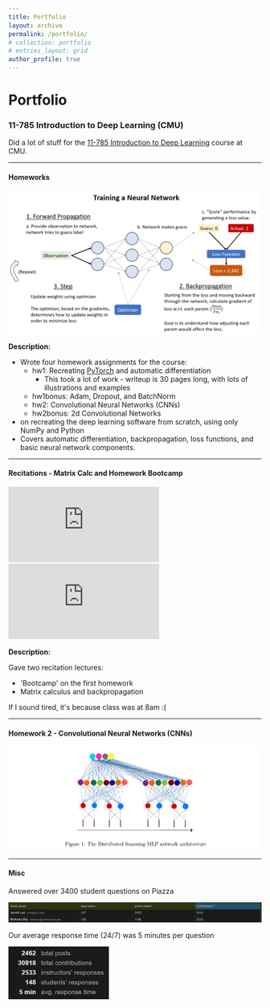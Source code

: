 ```yaml
---
title: Portfolio
layout: archive
permalink: /portfolio/
# collection: portfolio
# entries_layout: grid
author_profile: true
---
```

# Portfolio

### 11-785 Introduction to Deep Learning (CMU)
Did a lot of stuff for the [11-785 Introduction to Deep Learning](http://deeplearning.cs.cmu.edu/F20/index.html) course at CMU.

-----

#### Homeworks

<a href="http://deeplearning.cs.cmu.edu/F20/document/homework/Homework_1_1.pdf"><img src="../assets/images/hw1p1.png" width="500"/></a>

**Description:**

* Wrote four homework assignments for the course:
    * hw1: Recreating [PyTorch](https://pytorch.org/) and automatic differentiation
        * This took a lot of work - writeup is 30 pages long, with lots of illustrations and examples
    * hw1bonus: Adam, Dropout, and BatchNorm
    * hw2: Convolutional Neural Networks (CNNs)
    * hw2bonus: 2d Convolutional Networks
* on recreating the deep learning software  from scratch, using only NumPy and Python
* Covers automatic differentiation, backpropagation, loss functions, and basic neural network components.



-----

#### Recitations - Matrix Calc and Homework Bootcamp
<iframe src="https://youtube.com/embed/PB0yQlFU2Ds" frameborder="0" allowfullscreen></iframe>

<iframe src="https://youtube.com/embed/MARCktJrk0s" frameborder="0" allowfullscreen></iframe>

**Description:**

Gave two recitation lectures:
* 'Bootcamp' on the first homework
* Matrix calculus and backpropagation

If I sound tired, it's because class was at 8am :( 

-----

#### Homework 2 - Convolutional Neural Networks (CNNs)

<a href="http://deeplearning.cs.cmu.edu/F20/document/homework/Homework_2_1.pdf"><img src="../assets/images/hw2p1.png" width="500"/></a>

-----
#### Misc

Answered over 3400 student questions on Piazza

<img src="../assets/images/my_stats.png" width="700"/>

Our average response time (24/7) was 5 minutes per question

<img src="../assets/images/piazza_stats.png" width="200"/>



<!-- ## Speech-to-Text with Listen Attend Spell
<img src="/assets/images/asr.png" title="img source:https://analyticsindiamag.com/all-the-tech-you-need-to-know-that-powers-speech-to-text-on-your-device/" alt="Automatic Speech Recognition" width="400">

Trained a network that converts input audio directly to text. Implemented [Listen Attend Spell (Chan et al, 2015)](https://arxiv.org/abs/1508.01211) using only PyTorch, trained on AWS. Placed #17 of 278 students in the course.

-----

## Word Prediction with the AWD-LSTM
<img src="/assets/images/text_generator.jpeg" title="img source:https://medium.com/towards-artificial-intelligence/sentence-prediction-using-word-level-lstm-text-generator-language-modeling-using-rnn-a80c4cda5b40" alt="Word Prediction" width="400">

Trained a network that generates text. Implemented the heavily regularized [AWD-LSTM (Merity et al, 2018)](https://arxiv.org/abs/1708.02182), manually implementing regularization methods such as Locked Dropout, Embedding Dropout, and Weight Tying. 

-----

## Machine Learning from Scratch
<img src="/assets/images/from_scratch.jpg" title="img source:https://www.oxy.edu/academics/areas-study/computer-science" alt="Deep Learning from Scratch" width="400">

Implemented a variety of ML/DL algorithms from scratch. Optimizers, network architectures, search algorithms, and more. -->